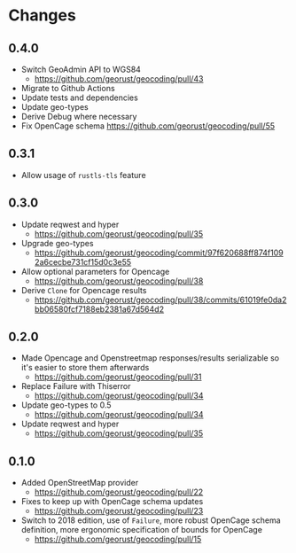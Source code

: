 # Changes

## 0.4.0

- Switch GeoAdmin API to WGS84
  - <https://github.com/georust/geocoding/pull/43>
- Migrate to Github Actions
- Update tests and dependencies
- Update geo-types
- Derive Debug where necessary
- Fix OpenCage schema <https://github.com/georust/geocoding/pull/55>

## 0.3.1

- Allow usage of `rustls-tls` feature

## 0.3.0

- Update reqwest and hyper
  - <https://github.com/georust/geocoding/pull/35>
- Upgrade geo-types
  - <https://github.com/georust/geocoding/commit/97f620688ff874f1092a6cecbe731cf15d0c3e55>
- Allow optional parameters for Opencage
  - <https://github.com/georust/geocoding/pull/38>
- Derive `Clone` for Opencage results
  - <https://github.com/georust/geocoding/pull/38/commits/61019fe0da2bb06580fcf7188eb2381a67d564d2>

## 0.2.0

- Made Opencage and Openstreetmap responses/results serializable so it's easier to store them afterwards
  - <https://github.com/georust/geocoding/pull/31>
- Replace Failure with Thiserror
    - <https://github.com/georust/geocoding/pull/34>
- Update geo-types to 0.5
    - <https://github.com/georust/geocoding/pull/34>
- Update reqwest and hyper
    - <https://github.com/georust/geocoding/pull/35>


## 0.1.0

- Added OpenStreetMap provider
  - <https://github.com/georust/geocoding/pull/22>
- Fixes to keep up with OpenCage schema updates
  - <https://github.com/georust/geocoding/pull/23>
- Switch to 2018 edition, use of `Failure`, more robust OpenCage schema definition, more ergonomic specification of bounds for OpenCage
  - https://github.com/georust/geocoding/pull/15
